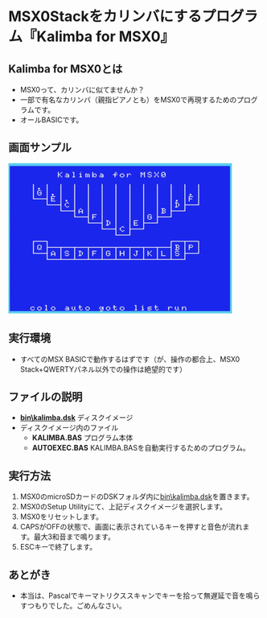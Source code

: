 # MSX0Stackをカリンバにするプログラム『Kalimba for MSX0』

## Kalimba for MSX0とは
- MSX0って、カリンバに似てませんか？
- 一部で有名なカリンバ（親指ピアノとも）をMSX0で再現するためのプログラムです。
- オールBASICです。

## 画面サンプル
<p>
<img src="/img/kalimba-1.jpg" alt="画面サンプル" width="445" height="299">
</p>

## 実行環境
- すべてのMSX BASICで動作するはずです（が、操作の都合上、MSX0 Stack+QWERTYパネル以外での操作は絶望的です）

## ファイルの説明
- **[bin\kalimba.dsk](https://github.com/matsun-ri/kalimba/raw/main/bin/kalimba.dsk)** ディスクイメージ
- ディスクイメージ内のファイル
  - **KALIMBA.BAS** プログラム本体
  - **AUTOEXEC.BAS** KALIMBA.BASを自動実行するためのプログラム。

## 実行方法
1. MSX0のmicroSDカードのDSKフォルダ内に[bin\kalimba.dsk](https://github.com/matsun-ri/kalimba/raw/main/bin/kalimba.dsk)を置きます。
2. MSX0のSetup Utilityにて、上記ディスクイメージを選択します。
3. MSX0をリセットします。
4. CAPSがOFFの状態で、画面に表示されているキーを押すと音色が流れます。最大3和音まで鳴ります。
5. ESCキーで終了します。

## あとがき
- 本当は、Pascalでキーマトリクススキャンでキーを拾って無遅延で音を鳴らすつもりでした。ごめんなさい。
